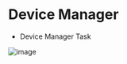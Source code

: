 # Device Manager
 - Device Manager Task
 
![image](https://user-images.githubusercontent.com/75067510/207722360-cfc1b6be-ed2e-47f6-9ef8-67c25627c73d.png)
